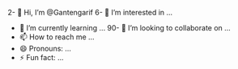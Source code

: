 2- 👋 Hi, I’m @Gantengarif
6- 👀 I’m interested in ...
- 🌱 I’m currently learning ...
90- 💞️ I’m looking to collaborate on ...
- 📫 How to reach me ...
- 😄 Pronouns: ...
- ⚡ Fun fact: ...

<!---
Gantengarif/Gantengarif is a ✨ special ✨ repository because its `README.md` (this file) appears on your GitHub profile.
You can click the Preview link to take a look at your changes.
--->
